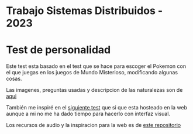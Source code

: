 # Trabajo Sistemas Distribuidos - 2023

# Test de personalidad

Este test esta basado en el test que se hace para escoger el Pokemon con el que juegas en los juegos de Mundo Misterioso, modificando algunas cosas.

Las imagenes, preguntas usadas y descripcion de las naturalezas son de [aqui](https://www.wikidex.net/wiki/Test_de_personalidad_de_Pok%C3%A9mon_Mundo_misterioso:_Exploradores_del_cielo)

También me inspiré en el [siguiente test](https://nrosa01.github.io/pmd-quiz-online/) que si que esta hosteado en la web aunque a mi no me ha dado tiempo para hacerlo con interfaz visual.

Los recursos de audio y la inspiracion para la web es de [este repositorio](https://github.com/Nrosa01/pmd-quiz-online/)